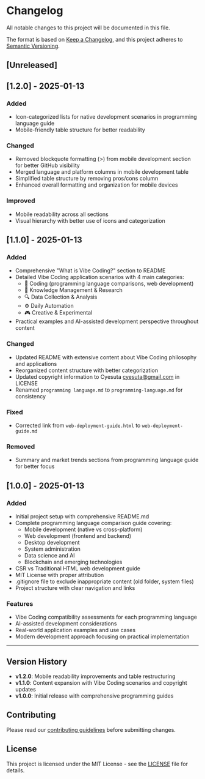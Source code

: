 # Changelog

All notable changes to this project will be documented in this file.

The format is based on [Keep a Changelog](https://keepachangelog.com/en/1.0.0/),
and this project adheres to [Semantic Versioning](https://semver.org/spec/v2.0.0.html).

## [Unreleased]

## [1.2.0] - 2025-01-13

### Added
- Icon-categorized lists for native development scenarios in programming language guide
- Mobile-friendly table structure for better readability

### Changed
- Removed blockquote formatting (>) from mobile development section for better GitHub visibility
- Merged language and platform columns in mobile development table
- Simplified table structure by removing pros/cons column
- Enhanced overall formatting and organization for mobile devices

### Improved
- Mobile readability across all sections
- Visual hierarchy with better use of icons and categorization

## [1.1.0] - 2025-01-13

### Added
- Comprehensive "What is Vibe Coding?" section to README
- Detailed Vibe Coding application scenarios with 4 main categories:
  - 🚀 Coding (programming language comparisons, web development)
  - 📝 Knowledge Management & Research
  - 🔍 Data Collection & Analysis
  - ⚙️ Daily Automation
  - 🎮 Creative & Experimental
- Practical examples and AI-assisted development perspective throughout content

### Changed
- Updated README with extensive content about Vibe Coding philosophy and applications
- Reorganized content structure with better categorization
- Updated copyright information to Cyesuta <cyesuta@gmail.com> in LICENSE
- Renamed `programming language.md` to `programming-language.md` for consistency

### Fixed
- Corrected link from `web-deployment-guide.html` to `web-deployment-guide.md`

### Removed
- Summary and market trends sections from programming language guide for better focus

## [1.0.0] - 2025-01-13

### Added
- Initial project setup with comprehensive README.md
- Complete programming language comparison guide covering:
  - Mobile development (native vs cross-platform)
  - Web development (frontend and backend)
  - Desktop development
  - System administration
  - Data science and AI
  - Blockchain and emerging technologies
- CSR vs Traditional HTML web development guide
- MIT License with proper attribution
- .gitignore file to exclude inappropriate content (old folder, system files)
- Project structure with clear navigation and links

### Features
- Vibe Coding compatibility assessments for each programming language
- AI-assisted development considerations
- Real-world application examples and use cases
- Modern development approach focusing on practical implementation

---

## Version History

- **v1.2.0**: Mobile readability improvements and table restructuring
- **v1.1.0**: Content expansion with Vibe Coding scenarios and copyright updates  
- **v1.0.0**: Initial release with comprehensive programming guides

## Contributing

Please read our [contributing guidelines](README.md#🤝-貢獻指南) before submitting changes.

## License

This project is licensed under the MIT License - see the [LICENSE](LICENSE) file for details.